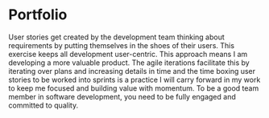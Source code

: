 # Portfolio

User stories get created by the development team thinking about requirements by putting themselves in the shoes of their users. This exercise keeps all development user-centric. This approach means I am developing a more valuable product. The agile iterations facilitate this by iterating over plans and increasing details in time and the time boxing user stories to be worked into sprints is a practice I will carry forward in my work to keep me focused and building value with momentum. To be a good team member in software development, you need to be fully engaged and committed to quality. 
